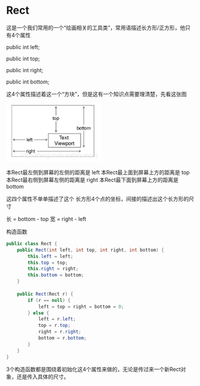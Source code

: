 # Rect

这是一个我们常用的一个“绘画相关的工具类”，常用语描述长方形/正方形，他只有4个属性

public int left;

public int top;

public int right;

public int bottom;

这4个属性描述着这一个“方块”，但是这有一个知识点需要理清楚，先看这张图

![Rect](Image/img_26.png)


本Rect最左侧到屏幕的左侧的距离是 left
本Rect最上面到屏幕上方的距离是 top
本Rect最右侧到屏幕左侧的距离是 right
本Rect最下面到屏幕上方的距离是 bottom

这四个属性不单单描述了这个 长方形4个点的坐标，间接的描述出这个长方形的尺寸

长 = bottom - top
宽 = right - left

构造函数

```java
public class Rect {
    public Rect(int left, int top, int right, int bottom) {
        this.left = left;
        this.top = top;
        this.right = right;
        this.bottom = bottom;
    }
    
    public Rect(Rect r) {
        if (r == null) {
            left = top = right = bottom = 0;
        } else {
            left = r.left;
            top = r.top;
            right = r.right;
            bottom = r.bottom;
        }
    }
}

```

3个构造函数都是围绕着初始化这4个属性来做的，无论是传过来一个新Rect对象，还是传入具体的尺寸。